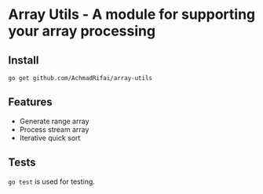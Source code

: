 # Array Utils - A module for supporting your array processing

## Install
    go get github.com/AchmadRifai/array-utils

## Features
* Generate range array
* Process stream array
* Iterative quick sort

## Tests
`go test` is used for testing.
